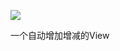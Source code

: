 [![](https://jitpack.io/v/huangjinping/AndroidAutoStarView.svg)](https://jitpack.io/#huangjinping/AndroidAutoStarView)

一个自动增加增减的View
